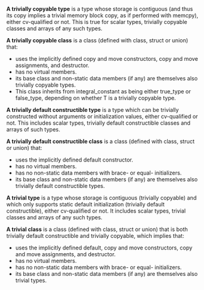 **A trivially copyable type**
is a type whose storage is contiguous (and thus its copy implies a trivial memory block copy, as if performed with memcpy), either cv-qualified or not. This is true for scalar types, trivially copyable classes and arrays of any such types.

**A trivially copyable class**
is a class (defined with class, struct or union) that:

  - uses the implicitly defined copy and move constructors, copy and move assignments, and destructor.
  - has no virtual members.
  - its base class and non-static data members (if any) are themselves also trivially copyable types.
  - This class inherits from integral_constant as being either true_type or false_type, depending on whether T is a trivially copyable type.


**A trivially default constructible type** 
is a type which can be trivially constructed without arguments or initialization values, either cv-qualified or not. This includes scalar types, trivially default constructible classes and arrays of such types.

**A trivially default constructible class**
is a class (defined with class, struct or union) that:

  - uses the implicitly defined default constructor.
  - has no virtual members.
  - has no non-static data members with brace- or equal- initializers.
  - its base class and non-static data members (if any) are themselves also trivially default constructible types.

**A trivial type**
is a type whose storage is contiguous (trivially copyable) and which only supports static default initialization (trivially default constructible), either cv-qualified or not. It includes scalar types, trivial classes and arrays of any such types.

**A trivial class** 
is a class (defined with class, struct or union) that is both trivially default constructible and trivially copyable, which implies that:

  - uses the implicitly defined default, copy and move constructors, copy and move assignments, and destructor.
  - has no virtual members.
  - has no non-static data members with brace- or equal- initializers.
  - its base class and non-static data members (if any) are themselves also trivial types.
